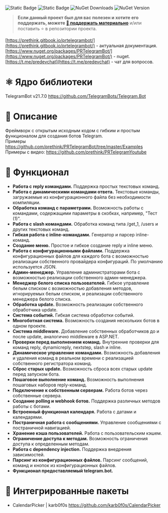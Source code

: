 ![Static Badge](https://img.shields.io/badge/version-v0.6.6-brightgreen) ![Static Badge](https://img.shields.io/badge/telegram.bot-2.7.0-blue)  ![NuGet Downloads](https://img.shields.io/nuget/dt/prtelegrambot) ![NuGet Version](https://img.shields.io/nuget/v/prtelegrambot)


> **Если данный проект был для вас полезен и хотите его поддержать, можете [💸 поддержать материально](https://new.donatepay.ru/@prethink)** и/или поставить ⭐ в репозитории проекта.

[https://prethink.gitbook.io/prtelegrambot/](https://prethink.gitbook.io/prtelegrambot/)  - актуальная документация.        
[https://www.nuget.org/packages/PRTelegramBot/](https://www.nuget.org/packages/PRTelegramBot/) - nuget.     
[https://t.me/predevchat](https://t.me/predevchat) - чат для вопросов.    

# ⚛️ Ядро библиотеки
TelegramBot v21.7.0 https://github.com/TelegramBots/Telegram.Bot

# 📰 Описание
Фреймворк с открытым исходным кодом с гибким и простым функционалом для создания ботов Telegram.       
Примеры https://github.com/prethink/PRTelegramBot/tree/master/Examples     
Примеры с видео: https://github.com/prethink/PRTelegramYoutube   

# 💎 Функционал

 - **Работа с reply командами.** Поддержка простых текстовых команд.   
 - **Работа с динамическими командами ответа.** Текстовые команды, загружаемые из конфигурационного файла без необходимости компиляции.        
 - **Обработка команд с параметрами.** Возможность работы с командами, содержащими параметры в скобках, например, "Тест (1)".        
 - **Работа с slash командами.** Обработка команд типа /get_1, /users и других текстовых команд.    
 - **Гибкая работа с inline-командами.** Генератор и парсер inline-команд.    
 - **Создание меню.** Простое и гибкое создание reply и inline меню.    
 - **Работа с конфигурационными файлами.** Поддержка конфигурационных файлов для каждого бота с возможностью реализации собственного провайдера конфигураций. По умолчанию используется JSON.    
 - **Админ-менеджер.** Управление администраторами бота с возможностью реализации собственного админ-менеджера.    
 - **Менеджер белого списка пользователей.** Гибкое управление белым списком с возможностью добавления методов, игнорируемых белым списком, и реализации собственного менеджера белого списка.    
 - **Обработка update.** Возможность реализации собственного обработчика update.    
 - **Система событий.** Гибкая система обработки событий.    
 - **Многоботная система.** Возможность создания нескольких ботов в одном проекте.    
 - **Система middleware.** Добавление собственных обработчиков до и после update, аналогично middleware в ASP.NET.    
 - **Проверки перед выполнением команд.** Внутренние проверки для команд reply, dynamicreply, nextstep, slash и inline.    
 - **Динамическое управление командами.** Возможность добавления и удаления команд в реальном времени с реализацией собственного регистратора команд.    
 - **Сброс старых update.** Возможность сброса всех старых update перед запуском бота.    
 - **Пошаговое выполнение команд.** Возможность выполнения пошаговых наборов reply-команд.    
 - **Подключение к собственным серверам.** Работа ботов через собственные сервера.    
 - **Создание polling и webhook ботов.** Поддержка различных методов работы с ботами.    
 - **Встроенный функционал календаря.** Работа с датами и календарями.    
 - **Постраничная работа с сообщениями.** Управление сообщениями с постраничной навигацией.    
 - **Хранение кэша пользователей.** Работа с пользовательским кэшем.    
 - **Ограничение доступа к методам.** Возможность ограничения доступа к определенным методам.    
 - **Работа с dependency injection.** Поддержка внедрения зависимостей.    
 - **Парсинг из конфигурационных файлов.** Парсинг сообщений, команд и кнопок из конфигурационных файлов.    
 - **Функционал предоставляемый telegram.bot.**    

# 🧱 Интегрированные пакеты
 - CalendarPicker | karb0f0s   https://github.com/karb0f0s/CalendarPicker     
